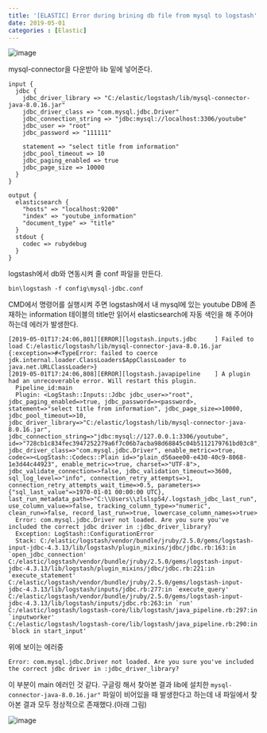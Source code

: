 ```yaml
---
title: '[ELASTIC] Error during brining db file from mysql to logstash'
date: 2019-05-01
categories : [Elastic]
---
```


![image](https://user-images.githubusercontent.com/48308562/57010232-a4c63e00-6c36-11e9-812c-5c5b2a2aae95.png)

mysql-connector을 다운받아 lib 밑에 넣어준다.

```
input {
  jdbc {
    jdbc_driver_library => "C:/elastic/logstash/lib/mysql-connector-java-8.0.16.jar"
    jdbc_driver_class => "com.mysql.jdbc.Driver"
    jdbc_connection_string => "jdbc:mysql://localhost:3306/youtube"
    jdbc_user => "root"
    jdbc_password => "111111"

    statement => "select title from information"
    jdbc_pool_timeout => 10
    jdbc_paging_enabled => true
    jdbc_page_size => 10000
  }
}

output {
  elasticsearch {
    "hosts" => "localhost:9200"
    "index" => "youtube_information"
    "document_type" => "title"
  }
  stdout {
    codec => rubydebug
  }
}

```

logstash에서 db와 연동시켜 줄 conf 파일을 만든다.

```
bin\logstash -f config\mysql-jdbc.conf
```

CMD에서 명령어를 실행시켜 주면 logstash에서 내 mysql에 있는 youtube DB에 존재하는 information 테이블의 title만 읽어서 elasticsearch에 자동 색인을 해 주어야 하는데 에러가 발생한다.

```
[2019-05-01T17:24:06,801][ERROR][logstash.inputs.jdbc     ] Failed to load C:/elastic/logstash/lib/mysql-connector-java-8.0.16.jar {:exception=>#<TypeError: failed to coerce jdk.internal.loader.ClassLoaders$AppClassLoader to java.net.URLClassLoader>}
[2019-05-01T17:24:06,808][ERROR][logstash.javapipeline    ] A plugin had an unrecoverable error. Will restart this plugin.
  Pipeline_id:main
  Plugin: <LogStash::Inputs::Jdbc jdbc_user=>"root", jdbc_paging_enabled=>true, jdbc_password=><password>, statement=>"select title from information", jdbc_page_size=>10000, jdbc_pool_timeout=>10, jdbc_driver_library=>"C:/elastic/logstash/lib/mysql-connector-java-8.0.16.jar", jdbc_connection_string=>"jdbc:mysql://127.0.0.1:3306/youtube", id=>"728cb1c834fec3947252279a6f7c06b7acba98d68845c04b5112179761bd03c8", jdbc_driver_class=>"com.mysql.jdbc.Driver", enable_metric=>true, codec=><LogStash::Codecs::Plain id=>"plain_d56aee00-e430-40c9-8068-1e3d44c44923", enable_metric=>true, charset=>"UTF-8">, jdbc_validate_connection=>false, jdbc_validation_timeout=>3600, sql_log_level=>"info", connection_retry_attempts=>1, connection_retry_attempts_wait_time=>0.5, parameters=>{"sql_last_value"=>1970-01-01 00:00:00 UTC}, last_run_metadata_path=>"C:\\Users\\zlslsp54/.logstash_jdbc_last_run", use_column_value=>false, tracking_column_type=>"numeric", clean_run=>false, record_last_run=>true, lowercase_column_names=>true>
  Error: com.mysql.jdbc.Driver not loaded. Are you sure you've included the correct jdbc driver in :jdbc_driver_library?
  Exception: LogStash::ConfigurationError
  Stack: C:/elastic/logstash/vendor/bundle/jruby/2.5.0/gems/logstash-input-jdbc-4.3.13/lib/logstash/plugin_mixins/jdbc/jdbc.rb:163:in `open_jdbc_connection'
C:/elastic/logstash/vendor/bundle/jruby/2.5.0/gems/logstash-input-jdbc-4.3.13/lib/logstash/plugin_mixins/jdbc/jdbc.rb:221:in `execute_statement'
C:/elastic/logstash/vendor/bundle/jruby/2.5.0/gems/logstash-input-jdbc-4.3.13/lib/logstash/inputs/jdbc.rb:277:in `execute_query'
C:/elastic/logstash/vendor/bundle/jruby/2.5.0/gems/logstash-input-jdbc-4.3.13/lib/logstash/inputs/jdbc.rb:263:in `run'
C:/elastic/logstash/logstash-core/lib/logstash/java_pipeline.rb:297:in `inputworker'
C:/elastic/logstash/logstash-core/lib/logstash/java_pipeline.rb:290:in `block in start_input'
```

위에 보이는 에러중

```
Error: com.mysql.jdbc.Driver not loaded. Are you sure you've included the correct jdbc driver in :jdbc_driver_library?
```

이 부분이 main 에러인 것 같다. 구글링 해서 찾아본 결과 lib에 설치한 `mysql-connector-java-8.0.16.jar"` 파일이 비어있을 때 발생한다고 하는데 내 파일에서 찾아본 결과 모두 정상적으로 존재했다.(아래 그림)


![image](https://user-images.githubusercontent.com/48308562/57010444-a6dccc80-6c37-11e9-87d3-5696f2ccc1f5.png)
